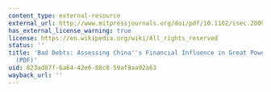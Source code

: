 ```yaml
---
content_type: external-resource
external_url: http://www.mitpressjournals.org/doi/pdf/10.1162/isec.2009.34.2.7
has_external_license_warning: true
license: https://en.wikipedia.org/wiki/All_rights_reserved
status: ''
title: 'Bad Debts: Assessing China''s Financial Influence in Great Power Politics."
  (PDF)'
uid: 823ad87f-6a64-42e6-88c8-59af8aa92a63
wayback_url: ''
---
```

